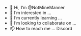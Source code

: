 - 👋 Hi, I’m @NotMineManner
- 👀 I’m interested in ...
- 🌱 I’m currently learning ...
- 💞️ I’m looking to collaborate on ...
- 📫 How to reach me ...
Discord 

<!---
NotMineManner/NotMineManner is a ✨ special ✨ repository because its `README.md` (this file) appears on your GitHub profile.
You can click the Preview link to take a look at your changes.
--->
